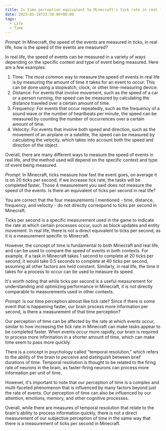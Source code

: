 ```yaml
---
title: Is time perception equivalent to Minecraft's tick rate in real life?
date: 2023-05-16T23:58:00+08:00
tags:
  - Life
  - Time
---
```

_Prompt_: 
In Minecraft, the speed of the events are measured in ticks, in real life, how is the speed of the events are measured?

In real life, the speed of events can be measured in a variety of ways depending on the specific context and type of event being measured. Here are a few examples:

1. Time: The most common way to measure the speed of events in real life is by measuring the amount of time it takes for an event to occur. This can be done using a stopwatch, clock, or other time-measuring device.
2. Distance: For events that involve movement, such as the speed of a car or a person running, the speed can be measured by calculating the distance traveled over a certain amount of time.
3. Frequency: For events that occur repeatedly, such as the frequency of a sound wave or the number of heartbeats per minute, the speed can be measured by counting the number of occurrences over a certain amount of time.
4. Velocity: For events that involve both speed and direction, such as the movement of an airplane or a satellite, the speed can be measured by calculating the velocity, which takes into account both the speed and direction of the object.

Overall, there are many different ways to measure the speed of events in real life, and the method used will depend on the specific context and type of event being measured.

_Prompt_: 
In Minecraft, ticks measure how fast the event goes, on average it is on 20 ticks per second, if we increase tick rate, the tasks will be completed faster. Those 4 measurement you said does not measure the speed of the events. Is there an equivalent of ticks per second in real life?

You are correct that the four measurements I mentioned - time, distance, frequency, and velocity - do not directly correspond to ticks per second in Minecraft.

Ticks per second is a specific measurement used in the game to indicate the rate at which certain processes occur, such as block updates and entity movement. In real life, there is not a direct equivalent to ticks per second, as it is a measurement specific to Minecraft.

However, the concept of time is fundamental to both Minecraft and real life, and can be used to compare the speed of events in both contexts. For example, if a task in Minecraft takes 1 second to complete at 20 ticks per second, it would take 0.5 seconds to complete at 40 ticks per second, assuming all other factors are held constant. Similarly, in real life, the time it takes for a process to occur can be used to measure its speed.

It's worth noting that while ticks per second is a useful measurement for understanding and optimizing performance in Minecraft, it is not directly comparable to measurements used in other contexts.

_Prompt_: 
Is our time perception almost like tick rate? Since if there is some event that is happening faster, our brain process more information per second, is there a measurement of that time perception?

Our perception of time can be affected by the rate at which events occur, similar to how increasing the tick rate in Minecraft can make tasks appear to be completed faster. When events occur more rapidly, our brain is required to process more information in a shorter amount of time, which can make time seem to pass more quickly.

There is a concept in psychology called "temporal resolution," which refers to the ability of the brain to perceive and distinguish between brief durations of time. Temporal resolution is thought to be related to the firing rate of neurons in the brain, as faster-firing neurons can process more information per unit of time.

However, it's important to note that our perception of time is a complex and multi-faceted phenomenon that is influenced by many factors beyond just the rate of events. Our perception of time can also be influenced by our attention, emotions, memory, and other cognitive processes.

Overall, while there are measures of temporal resolution that relate to the brain's ability to process information quickly, there is not a direct measurement of our subjective perception of time in the same way that there is a measurement of ticks per second in Minecraft.